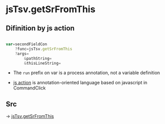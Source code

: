 # jsTsv.getSrFromThis

## Difinition by js action

```js.js

var=secondFieldCon
	?func=jsTsv.getSrFromThis
	?args=
		&pathString=
		&thisLineString=
```

- The `run` prefix on var is a process annotation, not a variable definition

- [js action](#) is annotation-oriented language based on javascript in CommandClick

## Src

-> [jsTsv.getSrFromThis](https://github.com/puutaro/CommandClick/blob/master/app/src/main/java/com/puutaro/commandclick/fragment_lib/terminal_fragment/js_interface/tsv/JsTsv.kt#L56)


